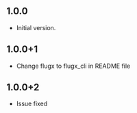 ## 1.0.0

- Initial version.

## 1.0.0+1

- Change flugx to flugx_cli in README file

## 1.0.0+2

- Issue fixed